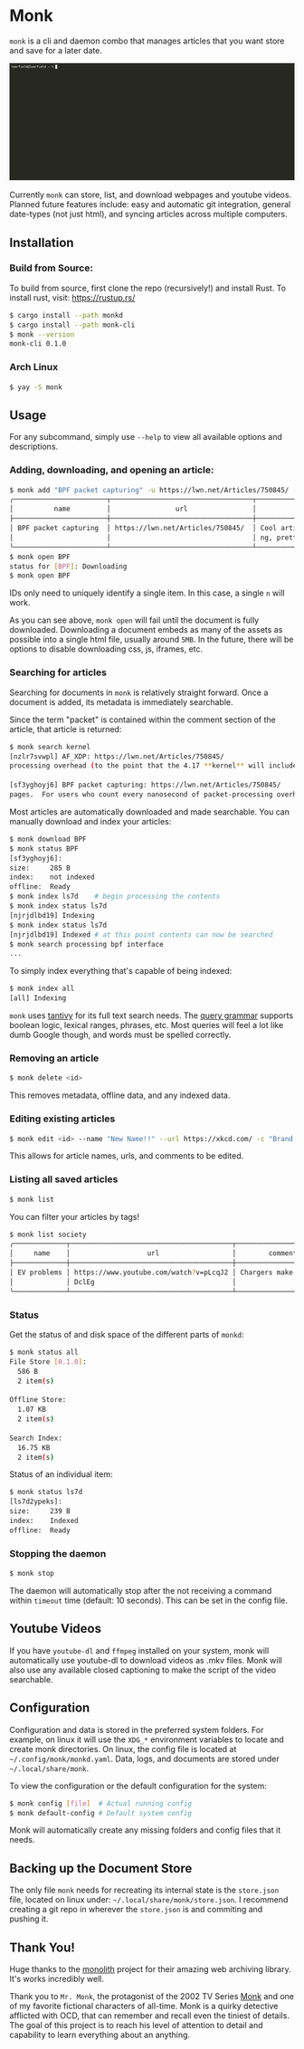 # Monk

`monk` is a cli and daemon combo that manages articles that you want store and save for a later date.

![monk demo](./demo.gif)

Currently `monk` can store, list, and download webpages and youtube videos. 
Planned future features include: easy and automatic git integration, general date-types (not just html), 
and syncing articles across multiple computers.

## Installation

### Build from Source:

To build from source, first clone the repo (recursively!) and install Rust. To install rust, visit: https://rustup.rs/

```sh
$ cargo install --path monkd
$ cargo install --path monk-cli
$ monk --version
monk-cli 0.1.0
```

### Arch Linux

```sh
$ yay -S monk
```

## Usage

For any subcommand, simply use `--help` to view all available options and descriptions.

### Adding, downloading, and opening an article:
```sh
$ monk add "BPF packet capturing" -u https://lwn.net/Articles/750845/ -c "Cool article about fast packet capturing, pretty pictures\!" -t networking linux
╭───────────────────────┬───────────────────────────────────┬────────────────────────────────────────┬───────────────┬───────────────────┬─────────────╮
│          name         │                url                │                 comment                │      date     │        tags       │      id     │
├───────────────────────┼───────────────────────────────────┼────────────────────────────────────────┼───────────────┼───────────────────┼─────────────┤
│ BPF packet capturing  │ https://lwn.net/Articles/750845/  │ Cool article about fast packet capturi │  Mar 14, 2021 │ linux, networking │  sf3yghoyj6 │
│                       │                                   │ ng, pretty pictures\!                  │               │                   │             │
╰───────────────────────┴───────────────────────────────────┴────────────────────────────────────────┴───────────────┴───────────────────┴─────────────╯
$ monk open BPF
status for [BPF]: Downloading
$ monk open BPF
```
IDs only need to uniquely identify a single item. In this case, a single `n` will work.

As you can see above, `monk open` will fail until the document is fully downloaded. Downloading a document embeds as many of the assets as possible into a single html file, usually around `5MB`. In the future, there will be options to disable downloading css, js, iframes, etc.

### Searching for articles

Searching for documents in `monk` is relatively straight forward. Once a document is added, its metadata is immediately searchable.

Since the term "packet" is contained within the comment section of the article, that article is returned:
```sh
$ monk search kernel
[nzlr7svwpl] AF_XDP: https://lwn.net/Articles/750845/
processing overhead (to the point that the 4.17 **kernel** will include some painstaking enhancements to the BPF JIT

[sf3yghoyj6] BPF packet capturing: https://lwn.net/Articles/750845/
pages.  For users who count every nanosecond of packet-processing overhead (to the point that the 4.17 **kernel** will
```

Most articles are automatically downloaded and made searchable. You can manually download and index your articles:
```sh
$ monk download BPF
$ monk status BPF
[sf3yghoyj6]:
size:     285 B
index:    not indexed
offline:  Ready
$ monk index ls7d    # begin processing the contents
$ monk index status ls7d
[njrjdlbd19] Indexing
$ monk index status ls7d
[njrjdlbd19] Indexed # at this point contents can now be searched
$ monk search processing bpf interface
...
```

To simply index everything that's capable of being indexed:
```sh
$ monk index all
[all] Indexing
```

`monk` uses [tantivy](https://github.com/tantivy-search/tantivy) for its full text search needs. The [query grammar](https://docs.rs/tantivy/0.12.0/tantivy/query/struct.QueryParser.html) supports boolean logic, lexical ranges, phrases, etc. Most queries will feel a lot like dumb Google though, and words must be spelled correctly.

### Removing an article
```sh
$ monk delete <id>
```
This removes metadata, offline data, and any indexed data.

### Editing existing articles
```sh
$ monk edit <id> --name "New Name!!" --url https://xkcd.com/ -c "Brand new comment!"
```
This allows for article names, urls, and comments to be edited.

### Listing all saved articles
```sh
$ monk list
```

You can filter your articles by tags!
```sh
$ monk list society
╭─────────────┬────────────────────────────────────────┬───────────────────────┬───────────────┬─────────┬─────────────╮
│     name    │                   url                  │        comment        │      date     │   tags  │      id     │
├─────────────┼────────────────────────────────────────┼───────────────────────┼───────────────┼─────────┼─────────────┤
│ EV problems │ https://www.youtube.com/watch?v=pLcqJ2 │ Chargers make boi sad │  Mar 14, 2021 │ society │  tzsfgvprl8 │
│             │ DclEg                                  │                       │               │         │             │
╰─────────────┴────────────────────────────────────────┴───────────────────────┴───────────────┴─────────┴─────────────╯
```

### Status

Get the status of and disk space of the different parts of `monkd`:
```sh
$ monk status all
File Store [0.1.0]:
  586 B
  2 item(s)

Offline Store:
  1.07 KB
  2 item(s)

Search Index:
  16.75 KB
  2 item(s)
```
Status of an individual item:
```sh
$ monk status ls7d
[ls7d2ypeks]:
size:     239 B
index:    Indexed
offline:  Ready
```

### Stopping the daemon
```sh
$ monk stop
```

The daemon will automatically stop after the not receiving a command within `timeout` time (default: 10 seconds). This can be set in the config file.

## Youtube Videos
If you have `youtube-dl` and `ffmpeg` installed on your system, monk will automatically use youtube-dl to download videos as .mkv files.
Monk will also use any available closed captioning to make the script of the video searchable.

## Configuration

Configuration and data is stored in the preferred system folders. For example, on linux it will use the `XDG_*` environment variables to locate and create monk directories. On linux, the config file is located at `~/.config/monk/monkd.yaml`. Data, logs, and documents are stored under `~/.local/share/monk`.

To view the configuration or the default configuration for the system:

```sh
$ monk config [file]  # Actual running config
$ monk default-config # Default system config
```

Monk will automatically create any missing folders and config files that it needs.

## Backing up the Document Store

The only file `monk` needs for recreating its internal state is the `store.json` file, located on linux under: `~/.local/share/monk/store.json`. I recommend creating a git repo in wherever the `store.json` is and commiting and pushing it.

## Thank You!

Huge thanks to the [monolith](https://github.com/Y2Z/monolith) project for their amazing web archiving library. It's works incredibly well.

Thank you to `Mr. Monk`, the protagonist of the 2002 TV Series [Monk](https://en.wikipedia.org/wiki/Monk_(TV_series)) and one of my favorite fictional characters of all-time. Monk is a quirky detective afflicted with OCD, that can remember and recall even the tiniest of details. The goal of this project is to reach his level of attention to detail and capability to learn everything about an anything.
